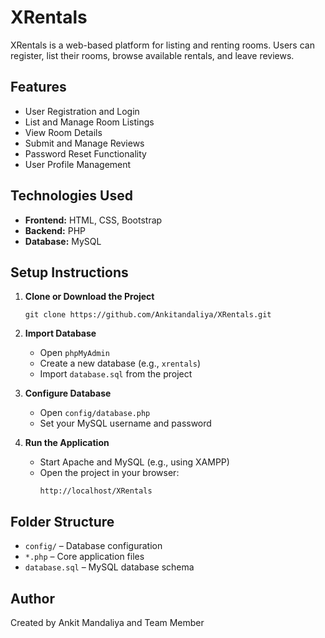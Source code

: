 # XRentals

XRentals is a web-based platform for listing and renting rooms. Users can register, list their rooms, browse available rentals, and leave reviews.

## Features

- User Registration and Login
- List and Manage Room Listings
- View Room Details
- Submit and Manage Reviews
- Password Reset Functionality
- User Profile Management

## Technologies Used

- **Frontend:** HTML, CSS, Bootstrap
- **Backend:** PHP
- **Database:** MySQL

## Setup Instructions

1. **Clone or Download the Project**
   ```
   git clone https://github.com/Ankitandaliya/XRentals.git
   ```

2. **Import Database**
   - Open `phpMyAdmin`
   - Create a new database (e.g., `xrentals`)
   - Import `database.sql` from the project

3. **Configure Database**
   - Open `config/database.php`
   - Set your MySQL username and password

4. **Run the Application**
   - Start Apache and MySQL (e.g., using XAMPP)
   - Open the project in your browser:
     ```
     http://localhost/XRentals
     ```

## Folder Structure

- `config/` – Database configuration
- `*.php` – Core application files
- `database.sql` – MySQL database schema

## Author

Created by Ankit Mandaliya and Team Member 
